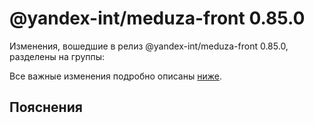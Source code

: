 # @yandex-int/meduza-front 0.85.0

<!-- ЧЕЛОВЕЧЕСКОЕ ВСТУПЛЕНИЕ -->

Изменения, вошедшие в релиз @yandex-int/meduza-front 0.85.0, разделены на группы:

Все важные изменения подробно описаны [ниже](#Пояснения).

## Пояснения

